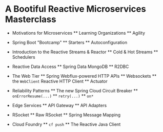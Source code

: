 # A Bootiful Reactive Microservices Masterclass 

* Motivations for Microservices 
** Learning Organizations 
** Agility 

* Spring Boot "Bootcamp"
** Starters
** Autoconfiguration

* Introduction to the Reactive Streams & Reactor 
** Cold & Hot Streams 
** Schedulers

* Reactive Data Access
** Spring Data MongoDB 
** R2DBC 

* The Web Tier 
** Spring Webflux-powered HTTP APIs 
** Websockets
** the `WebClient` Reactive HTTP Client 
** Actuator 

* Reliability Patterns 
** The new Spring Cloud Circuit Breaker 
** `onErrorResume(...)` 
** `retry(...)` 
** `on*`

* Edge Services 
** API Gateway
** API Adapters

* RSocket
** Raw RSocket
** Spring Message Mapping 

* Cloud Foundry 
** `cf push`
** The Reactive Java Client 
